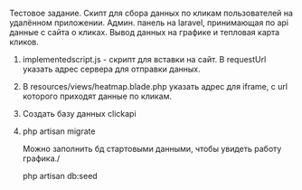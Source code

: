 Тестовое задание. Скипт для сбора данных по кликам пользователей на удалённом приложении. Админ. панель на laravel, принимающая по api данные с сайта о кликах. Вывод данных на графике и тепловая карта кликов. 


1. implementedscript.js - скрипт для вставки на сайт. 
В requestUrl указать адрес сервера для отправки данных.

2. В resources/views/heatmap.blade.php указать адрес для iframe, с url которого приходят данные по кликам.

3. Создать базу данных clickapi

4. php artisan migrate

   Можно заполнить бд стартовыми данными, чтобы увидеть работу графика./
  
   php artisan db:seed 

